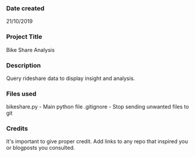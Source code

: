 ### Date created
21/10/2019

### Project Title
Bike Share Analysis

### Description
Query rideshare data to display insight and analysis.

### Files used
bikeshare.py - Main python file
.gitignore - Stop sending unwanted files to git


### Credits
It's important to give proper credit. Add links to any repo that inspired you or blogposts you consulted.

